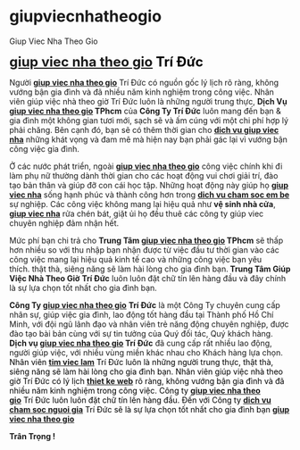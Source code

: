 # giupviecnhatheogio
Giup Viec Nha Theo Gio
<div class="paragraph"><strong><span style="font-size: x-large;"><span style="color: #000000;"><a href="https://www.facebook.com/DichVuGiupViecNhaTheoGioTPhcmTriDuc" target="_blank">giup viec nha theo gio</a> Trí Đức</span></span></strong></div>
<div class="paragraph"></div>
<div class="paragraph">

Người <strong><a href="http://giupviectriduc.com/giup-viec-nha-theo-gio-html" target="_blank">giup viec nha theo gio</a></strong> Trí Đức có nguồn gốc lý lịch rõ ràng, không vướng bận gia đình và đã nhiều năm kinh nghiệm trong công việc. Nhân viên giúp việc nhà theo giờ Trí Đức luôn là những người trung thực, <strong>Dịch Vụ <a href="http://giupviecnhatriduc.com/giup-viec-nha-theo-gio-tai-tphcm" target="_blank">giup viec nha theo gio</a> TPhcm</strong> của <strong>Công Ty Trí Đức</strong> luôn mang đến bạn &amp; gia đình một không gian tươi mới, sạch sẽ và ấm cúng với một chi phí hợp lý phải chăng. Bên cạnh đó, bạn sẽ có thêm thời gian cho <strong><a href="https://www.facebook.com/DichVuOsinGiupViecNha" target="_blank">dich vu giup viec nha</a></strong> những khát vọng và đam mê mà hiện nay bạn phải gác lại vì vướng bận công việc gia đình.

Ở các nước phát triển, ngoài <strong><a href="http://giupviecnhatriduc.net/giup-viec-nha-theo-gio-tphcm/" target="_blank">giup viec nha theo gio</a></strong> công việc chính khi đi làm phụ nữ thường dành thời gian cho các hoạt động vui chơi giải trí, đào tạo bản thân và giúp đỡ con cái học tập. Những hoạt động này giúp họ <strong><a href="https://www.facebook.com/CanNguoiGiupViec" target="_blank">giup viec nha</a></strong> sống hạnh phúc và thành công hơn trong <strong><a href="https://www.facebook.com/CongTyChamSocBeTreEmSoSinhTaiTPhcm" target="_blank">dich vu cham soc em be</a></strong> sự nghiệp. Các công việc không mang lại hiệu quả như <strong>vệ sinh nhà cửa</strong>, <strong><a href="https://www.facebook.com/CungCapNguoiGiupViecNhaTphcm" target="_blank">giup viec nha</a></strong> rửa chén bát, giặt ủi họ đều thuê các công ty giúp viec chuyên nghiệp đảm nhận hết.

Mức phí bạn chi trả cho <strong>Trung Tâm <a href="http://giupviecnhachuyennghiep.weebly.com/dich-vu-giup-viec-nha-theo-gio-tphcm.html" target="_blank">giup viec nha theo gio</a> TPhcm</strong> sẽ thấp hơn nhiều so với thu nhập bạn nhận được từ việc đầu tư thời gian vào các công việc mang lại hiệu quả kinh tế cao và những công việc bạn yêu thích. thật thà, siêng năng sẽ làm hài lòng cho gia đình bạn.<strong> Trung Tâm Giúp Việc Nhà Theo Giờ</strong> <strong>Trí Đức</strong> luôn luôn đặt chữ tín lên hàng đầu và đây chính là sự lựa chọn tốt nhất cho gia đình bạn.

<strong>Công Ty <a href="http://dichvugiupviecnhachuyennghiep.weebly.com/giup-viec-nha-theo-gio-tphcm.html" target="_blank">giup viec nha theo gio</a></strong> <strong>Trí Đức</strong> là một Công Ty chuyên cung cấp nhân sự, giúp việc gia đình, lao động tốt hàng đầu tại Thành phố Hồ Chí Minh, với đội ngũ lãnh đạo và nhân viên trẻ năng động chuyên nghiệp, được đào tạo bài bản cùng với sự tin tưởng của Quý đối tác, Quý khách hàng. <strong>Dịch vụ <a href="https://nguoigiupviecnhatphcm.wordpress.com/giup-viec-nha-theo-gio-tphcm/" target="_blank">giup viec nha theo gio</a> </strong><strong>Trí Đức</strong> đã cung cấp rất nhiều lao động, người giúp việc, với nhiều vùng miền khác nhau cho Khách hàng lựa chọn.
<span style="color: #000000;">Nhân viên <strong><a href="https://www.facebook.com/TimViecLamNhanhTPhcm" target="_blank">tim viec lam</a></strong> Trí Đức luôn là những người trung thực, thật thà, siêng năng sẽ làm hài lòng cho gia đình bạn. Nhân viên giúp việc nhà theo giờ Trí Đức có lý lịch <strong><a href="http://bingvnn.com/" target="_blank">thiet ke web</a></strong> rõ ràng, không vướng bận gia đình và đã nhiều năm kinh nghiệm trong công việc. Công ty <strong><a href="https://trungtamcungungnguoigiupviecnhatphcm.wordpress.com/giup-viec-nha-theo-gio-tai-tphcm/" target="_blank">giup viec nha theo gio</a></strong> Trí Đức luôn luôn đặt chữ tín lên hàng đầu. Đến với Công ty <strong><a href="https://www.facebook.com/DichVuChamSocNguoiGiaNguoiBenhTriDuc" target="_blank">dich vu cham soc nguoi gia</a></strong> Trí Đức sẽ là sự lựa chọn tốt nhất cho gia đình bạn <strong><a href="https://www.facebook.com/HoiSinhVienGiupViecNhaTheoGioTaiTPhcm" target="_blank">giup viec nha theo gio</a></strong></span>

<strong>Trân Trọng !

</div>
